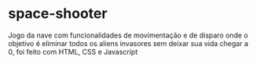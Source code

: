 # space-shooter
Jogo da nave com funcionalidades de movimentação e de disparo onde o objetivo é eliminar todos os aliens invasores sem deixar sua vida chegar a 0, foi feito com HTML, CSS e Javascript 

